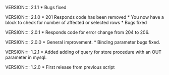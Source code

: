 VERSION:::: 2.1.1
    * Bugs fixed

VERSION:::: 2.1.0
    * 201 Responds code has been removed
    * You now have a block to check for number of affected or selected rows
    * Bugs fixed

VERSION:::: 2.0.1
    * Responds code for error change from 204 to 206.

VERSION:::: 2.0.0
    * General improvement.
    * Binding parameter bugs fixed.

VERSION:::: 1.2.1
    * Added adding of query for store procedure with an OUT parameter in mysql.

VERSION:::: 1.2.0
    * First release from previous script